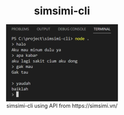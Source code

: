 <h1 align="center">simsimi-cli</h1>

<p align="center">
<img src="https://raw.githubusercontent.com/Sansekai/simsimi-cli/main/ss.png" width="300"/><br>
simsimi-cli using API from https://simsimi.vn/
</p>
